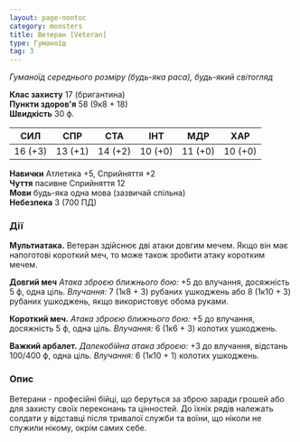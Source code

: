 ```yaml
---
layout: page-nontoc
category: monsters
title: Ветеран [Veteran]
type: Гуманоїд
tag: 3
---
```


_Гуманоїд середнього розміру (будь-яка раса), будь-який світогляд_

**Клас захисту** 17 (бригантина)    
**Пункти здоров'я** 58 (9к8 + 18)    
**Швидкість** 30 ф.

| СИЛ     | СПР     | СТА     | ІНТ     | МДР     | ХАР     |
| ------- | ------- | ------- | ------- | ------- | ------- |
| 16 (+3) | 13 (+1) | 14 (+2) | 10 (+0) | 11 (+0) | 10 (+0) |

**Навички** Атлетика +5, Сприйняття +2    
**Чуття** пасивне Сприйняття 12    
**Мови** будь-яка одна мова (зазвичай спільна)    
**Небезпека** 3 (700 ПД)

### Дії
**Мультиатака.** Ветеран здійснює дві атаки довгим мечем. Якщо він має напоготові короткий меч, то може також зробити атаку коротким мечем.   

**Довгий меч** _Атака зброєю ближнього бою:_ +5 до влучання, досяжність 5 ф, одна ціль. _Влучання:_ 7 (1к8 + 3) рубаних ушкоджень або 8 (1к10 + 3) рубаних ушкоджень, якщо використовує обома руками.   

**Короткий меч.** _Атака зброєю ближнього бою:_ +5 до влучання, досяжність 5 ф, одна ціль. _Влучання:_ 6 (1к6 + 3) колотих ушкоджень.   

**Важкий арбалет.** _Далекобійна атака зброєю:_ +3 до влучання, відстань 100/400 ф, одна ціль. _Влучання:_ 6 (1к10 + 1) колотих ушкоджень.

### Опис
Ветерани - професійні бійці, що беруться за зброю заради грошей або для захисту своїх переконань та цінностей. До їхніх рядів належать солдати у відставці після тривалої служби та воїни, що ніколи не служили нікому, окрім самих себе.
